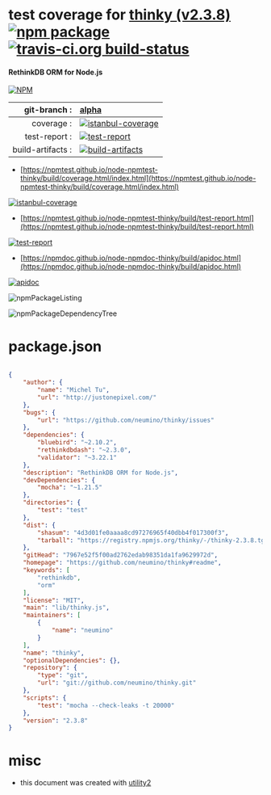 # test coverage for  [thinky (v2.3.8)](https://github.com/neumino/thinky#readme)  [![npm package](https://img.shields.io/npm/v/npmtest-thinky.svg?style=flat-square)](https://www.npmjs.org/package/npmtest-thinky) [![travis-ci.org build-status](https://api.travis-ci.org/npmtest/node-npmtest-thinky.svg)](https://travis-ci.org/npmtest/node-npmtest-thinky)
#### RethinkDB ORM for Node.js

[![NPM](https://nodei.co/npm/thinky.png?downloads=true&downloadRank=true&stars=true)](https://www.npmjs.com/package/thinky)

| git-branch : | [alpha](https://github.com/npmtest/node-npmtest-thinky/tree/alpha)|
|--:|:--|
| coverage : | [![istanbul-coverage](https://npmtest.github.io/node-npmtest-thinky/build/coverage.badge.svg)](https://npmtest.github.io/node-npmtest-thinky/build/coverage.html/index.html)|
| test-report : | [![test-report](https://npmtest.github.io/node-npmtest-thinky/build/test-report.badge.svg)](https://npmtest.github.io/node-npmtest-thinky/build/test-report.html)|
| build-artifacts : | [![build-artifacts](https://npmtest.github.io/node-npmtest-thinky/glyphicons_144_folder_open.png)](https://github.com/npmtest/node-npmtest-thinky/tree/gh-pages/build)|

- [https://npmtest.github.io/node-npmtest-thinky/build/coverage.html/index.html](https://npmtest.github.io/node-npmtest-thinky/build/coverage.html/index.html)

[![istanbul-coverage](https://npmtest.github.io/node-npmtest-thinky/build/screenCapture.buildCi.browser.%252Ftmp%252Fbuild%252Fcoverage.lib.html.png)](https://npmtest.github.io/node-npmtest-thinky/build/coverage.html/index.html)

- [https://npmtest.github.io/node-npmtest-thinky/build/test-report.html](https://npmtest.github.io/node-npmtest-thinky/build/test-report.html)

[![test-report](https://npmtest.github.io/node-npmtest-thinky/build/screenCapture.buildCi.browser.%252Ftmp%252Fbuild%252Ftest-report.html.png)](https://npmtest.github.io/node-npmtest-thinky/build/test-report.html)

- [https://npmdoc.github.io/node-npmdoc-thinky/build/apidoc.html](https://npmdoc.github.io/node-npmdoc-thinky/build/apidoc.html)

[![apidoc](https://npmdoc.github.io/node-npmdoc-thinky/build/screenCapture.buildCi.browser.%252Ftmp%252Fbuild%252Fapidoc.html.png)](https://npmdoc.github.io/node-npmdoc-thinky/build/apidoc.html)

![npmPackageListing](https://npmtest.github.io/node-npmtest-thinky/build/screenCapture.npmPackageListing.svg)

![npmPackageDependencyTree](https://npmtest.github.io/node-npmtest-thinky/build/screenCapture.npmPackageDependencyTree.svg)



# package.json

```json

{
    "author": {
        "name": "Michel Tu",
        "url": "http://justonepixel.com/"
    },
    "bugs": {
        "url": "https://github.com/neumino/thinky/issues"
    },
    "dependencies": {
        "bluebird": "~2.10.2",
        "rethinkdbdash": "~2.3.0",
        "validator": "~3.22.1"
    },
    "description": "RethinkDB ORM for Node.js",
    "devDependencies": {
        "mocha": "~1.21.5"
    },
    "directories": {
        "test": "test"
    },
    "dist": {
        "shasum": "4d3d01fe0aaaa8cd97276965f40dbb4f017300f3",
        "tarball": "https://registry.npmjs.org/thinky/-/thinky-2.3.8.tgz"
    },
    "gitHead": "7967e52f5f00ad2762edab98351da1fa9629972d",
    "homepage": "https://github.com/neumino/thinky#readme",
    "keywords": [
        "rethinkdb",
        "orm"
    ],
    "license": "MIT",
    "main": "lib/thinky.js",
    "maintainers": [
        {
            "name": "neumino"
        }
    ],
    "name": "thinky",
    "optionalDependencies": {},
    "repository": {
        "type": "git",
        "url": "git://github.com/neumino/thinky.git"
    },
    "scripts": {
        "test": "mocha --check-leaks -t 20000"
    },
    "version": "2.3.8"
}
```



# misc
- this document was created with [utility2](https://github.com/kaizhu256/node-utility2)
